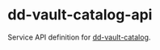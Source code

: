 dd-vault-catalog-api
====================

Service API definition for [dd-vault-catalog](https://github.com/DANS-KNAW/dd-vault-catalog).